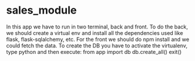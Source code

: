 # sales_module
In this app we have to run in two terminal, back and front. To do the back, we should create a virtual env and install all the dependencies used like flask, flask-sqlalchemy, etc. For the front we should do npm install and we could fetch the data. 
To create the DB you have to activate the virtualenv, type python and then execute:
from app import db
db.create_all()
exit()

